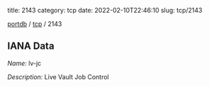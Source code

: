 title: 2143
category: tcp
date: 2022-02-10T22:46:10
slug: tcp/2143

[portdb](/) / [tcp](/category/tcp.html) / 2143


## IANA Data

_Name:_ lv-jc

_Description:_ Live Vault Job Control

